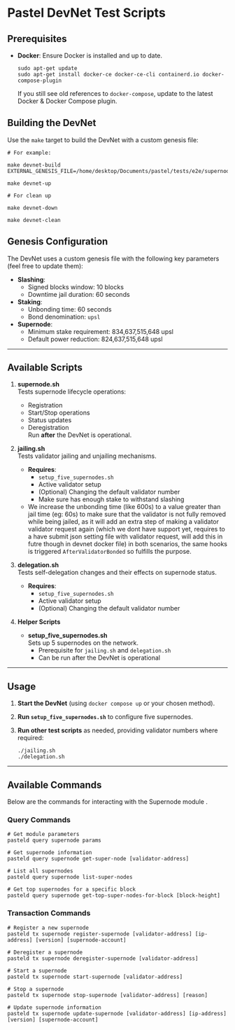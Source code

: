 # Pastel DevNet Test Scripts

## Prerequisites

- **Docker**: Ensure Docker is installed and up to date.  

      sudo apt-get update
      sudo apt-get install docker-ce docker-ce-cli containerd.io docker-compose-plugin

  
  If you still see old references to `docker-compose`, update to the latest Docker & Docker Compose plugin.

## Building the DevNet

Use the `make` target to build the DevNet with a custom genesis file:

    # For example:

    make devnet-build EXTERNAL_GENESIS_FILE=/home/desktop/Documents/pastel/tests/e2e/supernode/test_genesis_supernode.json

    make devnet-up

    # For clean up

    make devnet-down

    make devnet-clean



## Genesis Configuration

The DevNet uses a custom genesis file with the following key parameters (feel free to update them): 

- **Slashing**:
  - Signed blocks window: 10 blocks
  - Downtime jail duration: 60 seconds
- **Staking**:
  - Unbonding time: 60 seconds
  - Bond denomination: `upsl`
- **Supernode**:
  - Minimum stake requirement: 834,637,515,648 upsl
  - Default power reduction: 824,637,515,648 upsl 

---

## Available Scripts

1. **supernode.sh**  
   Tests supernode lifecycle operations:
   - Registration
   - Start/Stop operations
   - Status updates
   - Deregistration  
   Run **after** the DevNet is operational.

2. **jailing.sh**  
   Tests validator jailing and unjailing mechanisms.
   - **Requires**:
     - `setup_five_supernodes.sh`
     - Active validator setup
     - (Optional) Changing the default validator number
     - Make sure has enough stake to withstand slashing
    - We increase the unbonding time (like 600s) to a value greater than jail time (eg: 60s) to make sure that the validator is not fully removed     while being jailed, as it will add an extra step of making a validator validator request again (which we dont have support yet, requires to a have submit json setting file with validator request, will add this in futre though in devnet docker file) in both scenarios, the same hooks is triggered `AfterValidatorBonded` so fulfills the purpose.

3. **delegation.sh**  
   Tests self-delegation changes and their effects on supernode status.
   - **Requires**:
     - `setup_five_supernodes.sh`
     - Active validator setup
     - (Optional) Changing the default validator number

4. **Helper Scripts**  
   - **setup_five_supernodes.sh**  
     Sets up 5 supernodes on the network.
     - Prerequisite for `jailing.sh` and `delegation.sh`
     - Can be run after the DevNet is operational

---

## Usage

1. **Start the DevNet** (using `docker compose up` or your chosen method).
2. **Run `setup_five_supernodes.sh`** to configure five supernodes.
3. **Run other test scripts** as needed, providing validator numbers where required:
   
       ./jailing.sh    
       ./delegation.sh 

---

## Available Commands

Below are the commands for interacting with the Supernode module .

### Query Commands

    # Get module parameters
    pasteld query supernode params

    # Get supernode information
    pasteld query supernode get-super-node [validator-address]

    # List all supernodes
    pasteld query supernode list-super-nodes

    # Get top supernodes for a specific block
    pasteld query supernode get-top-super-nodes-for-block [block-height]

### Transaction Commands

    # Register a new supernode
    pasteld tx supernode register-supernode [validator-address] [ip-address] [version] [supernode-account]

    # Deregister a supernode
    pasteld tx supernode deregister-supernode [validator-address]

    # Start a supernode
    pasteld tx supernode start-supernode [validator-address]

    # Stop a supernode
    pasteld tx supernode stop-supernode [validator-address] [reason]

    # Update supernode information
    pasteld tx supernode update-supernode [validator-address] [ip-address] [version] [supernode-account]


